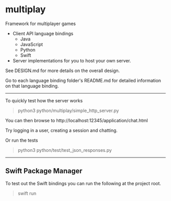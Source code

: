 multiplay
=========

Framework for multiplayer games

- Client API language bindings
  - Java
  - JavaScript
  - Python
  - Swift
- Server implementations for you to host your own server.

See DESIGN.md for more details on the overall design.

Go to each language binding folder's README.md for detailed information on that language binding. 

----

To quickly test how the server works

> python3 python/multiplay/simple_http_server.py

You can then browse to http://localhost:12345/application/chat.html

Try logging in a user, creating a session and chatting. 

Or run the tests

> python3 python/test/test_json_responses.py

----

Swift Package Manager
---------------------

To test out the Swift bindings you can run the following at the project root.

> swift run

